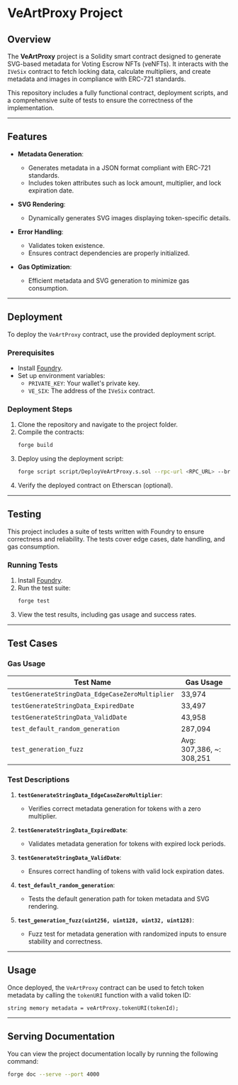 # VeArtProxy Project

## Overview

The **VeArtProxy** project is a Solidity smart contract designed to generate SVG-based metadata for Voting Escrow NFTs (veNFTs). It interacts with the `IVeSix` contract to fetch locking data, calculate multipliers, and create metadata and images in compliance with ERC-721 standards.

This repository includes a fully functional contract, deployment scripts, and a comprehensive suite of tests to ensure the correctness of the implementation.

---

## Features

- **Metadata Generation**:

  - Generates metadata in a JSON format compliant with ERC-721 standards.
  - Includes token attributes such as lock amount, multiplier, and lock expiration date.

- **SVG Rendering**:

  - Dynamically generates SVG images displaying token-specific details.

- **Error Handling**:

  - Validates token existence.
  - Ensures contract dependencies are properly initialized.

- **Gas Optimization**:
  - Efficient metadata and SVG generation to minimize gas consumption.

---

## Deployment

To deploy the `VeArtProxy` contract, use the provided deployment script.

### Prerequisites

- Install [Foundry](https://book.getfoundry.sh/getting-started/installation).
- Set up environment variables:
  - `PRIVATE_KEY`: Your wallet's private key.
  - `VE_SIX`: The address of the `IVeSix` contract.

### Deployment Steps

1. Clone the repository and navigate to the project folder.
2. Compile the contracts:
   ```bash
   forge build
   ```
3. Deploy using the deployment script:
   ```bash
   forge script script/DeployVeArtProxy.s.sol --rpc-url <RPC_URL> --broadcast --verify --etherscan-api-key <ETHERSCAN_API_KEY>
   ```
4. Verify the deployed contract on Etherscan (optional).

---

## Testing

This project includes a suite of tests written with Foundry to ensure correctness and reliability. The tests cover edge cases, date handling, and gas consumption.

### Running Tests

1. Install [Foundry](https://book.getfoundry.sh/getting-started/installation).
2. Run the test suite:
   ```bash
   forge test
   ```
3. View the test results, including gas usage and success rates.

---

## Test Cases

### Gas Usage

| Test Name                                       | Gas Usage                |
| ----------------------------------------------- | ------------------------ |
| `testGenerateStringData_EdgeCaseZeroMultiplier` | 33,974                   |
| `testGenerateStringData_ExpiredDate`            | 33,497                   |
| `testGenerateStringData_ValidDate`              | 43,958                   |
| `test_default_random_generation`                | 287,094                  |
| `test_generation_fuzz`                          | Avg: 307,386, ~: 308,251 |

### Test Descriptions

1. **`testGenerateStringData_EdgeCaseZeroMultiplier`**:

   - Verifies correct metadata generation for tokens with a zero multiplier.

2. **`testGenerateStringData_ExpiredDate`**:

   - Validates metadata generation for tokens with expired lock periods.

3. **`testGenerateStringData_ValidDate`**:

   - Ensures correct handling of tokens with valid lock expiration dates.

4. **`test_default_random_generation`**:

   - Tests the default generation path for token metadata and SVG rendering.

5. **`test_generation_fuzz(uint256, uint128, uint32, uint128)`**:
   - Fuzz test for metadata generation with randomized inputs to ensure stability and correctness.

---

## Usage

Once deployed, the `VeArtProxy` contract can be used to fetch token metadata by calling the `tokenURI` function with a valid token ID:

```solidity
string memory metadata = veArtProxy.tokenURI(tokenId);
```

---

## Serving Documentation

You can view the project documentation locally by running the following command:

```bash
forge doc --serve --port 4000
```
